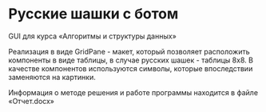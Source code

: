 # Русские шашки с ботом

GUI для курса «Алгоритмы и структуры данных»

Реализация в виде GridPane - макет, который позволяет расположить компоненты в виде таблицы, в случае русских шашек - таблицы 8х8. 
В качестве компонентов используются символы, которые впоследствии заменяются на картинки.

Информация о методе решения и работе программы находится в файле «Отчет.docx»